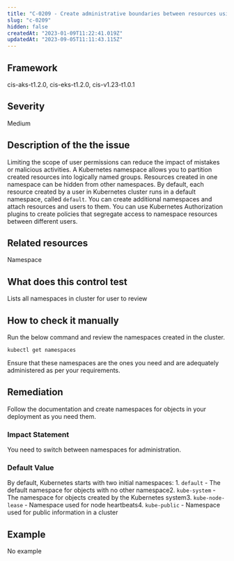 ```yaml
---
title: "C-0209 - Create administrative boundaries between resources using namespaces"
slug: "c-0209"
hidden: false
createdAt: "2023-01-09T11:22:41.019Z"
updatedAt: "2023-09-05T11:11:43.115Z"
---
```

## Framework
cis-aks-t1.2.0, cis-eks-t1.2.0, cis-v1.23-t1.0.1
## Severity
Medium
## Description of the the issue
Limiting the scope of user permissions can reduce the impact of mistakes or malicious activities. A Kubernetes namespace allows you to partition created resources into logically named groups. Resources created in one namespace can be hidden from other namespaces. By default, each resource created by a user in Kubernetes cluster runs in a default namespace, called `default`. You can create additional namespaces and attach resources and users to them. You can use Kubernetes Authorization plugins to create policies that segregate access to namespace resources between different users.
## Related resources
Namespace
## What does this control test
Lists all namespaces in cluster for user to review
## How to check it manually
Run the below command and review the namespaces created in the cluster.

 
```
kubectl get namespaces

```
 Ensure that these namespaces are the ones you need and are adequately administered as per your requirements.
## Remediation
Follow the documentation and create namespaces for objects in your deployment as you need them.
### Impact Statement
You need to switch between namespaces for administration.
### Default Value
By default, Kubernetes starts with two initial namespaces: 1. `default` - The default namespace for objects with no other namespace2. `kube-system` - The namespace for objects created by the Kubernetes system3. `kube-node-lease` - Namespace used for node heartbeats4. `kube-public` - Namespace used for public information in a cluster
## Example
No example